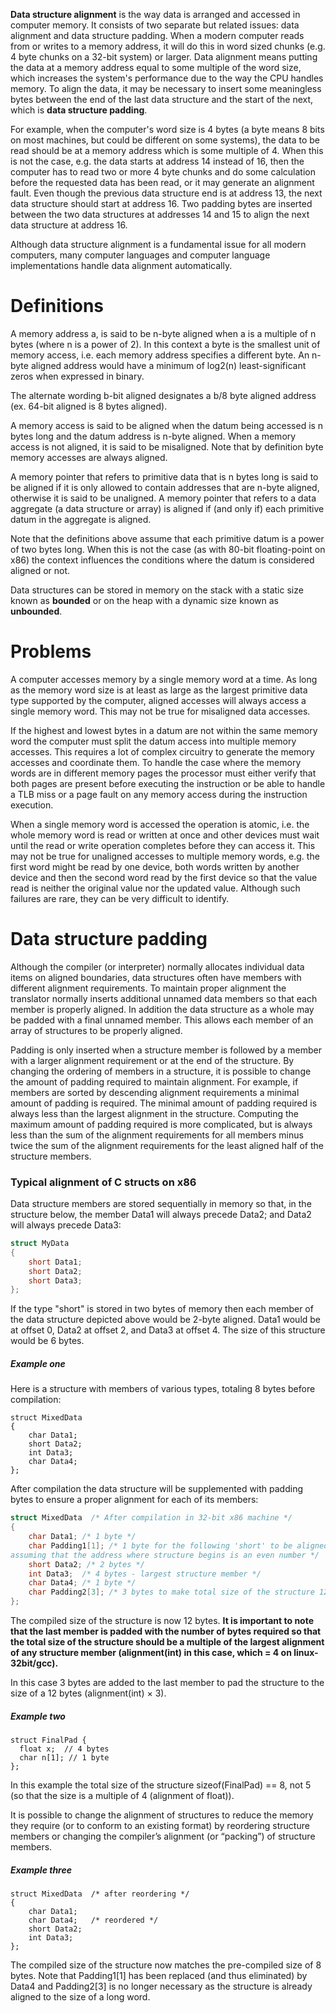 __Data structure alignment__ is the way data is arranged and accessed in computer memory. It consists of two separate but related issues: data alignment and data structure padding. When a modern computer reads from or writes to a memory address, it will do this in word sized chunks (e.g. 4 byte chunks on a 32-bit system) or larger. Data alignment means putting the data at a memory address equal to some multiple of the word size, which increases the system's performance due to the way the CPU handles memory. To align the data, it may be necessary to insert some meaningless bytes between the end of the last data structure and the start of the next, which is __data structure padding__.

For example, when the computer's word size is 4 bytes (a byte means 8 bits on most machines, but could be different on some systems), the data to be read should be at a memory address which is some multiple of 4. When this is not the case, e.g. the data starts at address 14 instead of 16, then the computer has to read two or more 4 byte chunks and do some calculation before the requested data has been read, or it may generate an alignment fault. Even though the previous data structure end is at address 13, the next data structure should start at address 16. Two padding bytes are inserted between the two data structures at addresses 14 and 15 to align the next data structure at address 16.

Although data structure alignment is a fundamental issue for all modern computers, many computer languages and computer language implementations handle data alignment automatically.

# Definitions

A memory address a, is said to be n-byte aligned when a is a multiple of n bytes (where n is a power of 2). In this context a byte is the smallest unit of memory access, i.e. each memory address specifies a different byte. An n-byte aligned address would have a minimum of log2(n) least-significant zeros when expressed in binary.

The alternate wording b-bit aligned designates a b/8 byte aligned address (ex. 64-bit aligned is 8 bytes aligned).

A memory access is said to be aligned when the datum being accessed is n bytes long and the datum address is n-byte aligned. When a memory access is not aligned, it is said to be misaligned. Note that by definition byte memory accesses are always aligned.

A memory pointer that refers to primitive data that is n bytes long is said to be aligned if it is only allowed to contain addresses that are n-byte aligned, otherwise it is said to be unaligned. A memory pointer that refers to a data aggregate (a data structure or array) is aligned if (and only if) each primitive datum in the aggregate is aligned.

Note that the definitions above assume that each primitive datum is a power of two bytes long. When this is not the case (as with 80-bit floating-point on x86) the context influences the conditions where the datum is considered aligned or not.

Data structures can be stored in memory on the stack with a static size known as __bounded__ or on the heap with a dynamic size known as __unbounded__.

# Problems

A computer accesses memory by a single memory word at a time. As long as the memory word size is at least as large as the largest primitive data type supported by the computer, aligned accesses will always access a single memory word. This may not be true for misaligned data accesses.

If the highest and lowest bytes in a datum are not within the same memory word the computer must split the datum access into multiple memory accesses. This requires a lot of complex circuitry to generate the memory accesses and coordinate them. To handle the case where the memory words are in different memory pages the processor must either verify that both pages are present before executing the instruction or be able to handle a TLB miss or a page fault on any memory access during the instruction execution.

When a single memory word is accessed the operation is atomic, i.e. the whole memory word is read or written at once and other devices must wait until the read or write operation completes before they can access it. This may not be true for unaligned accesses to multiple memory words, e.g. the first word might be read by one device, both words written by another device and then the second word read by the first device so that the value read is neither the original value nor the updated value. Although such failures are rare, they can be very difficult to identify.

# Data structure padding

Although the compiler (or interpreter) normally allocates individual data items on aligned boundaries, data structures often have members with different alignment requirements. To maintain proper alignment the translator normally inserts additional unnamed data members so that each member is properly aligned. In addition the data structure as a whole may be padded with a final unnamed member. This allows each member of an array of structures to be properly aligned.

Padding is only inserted when a structure member is followed by a member with a larger alignment requirement or at the end of the structure. By changing the ordering of members in a structure, it is possible to change the amount of padding required to maintain alignment. For example, if members are sorted by descending alignment requirements a minimal amount of padding is required. The minimal amount of padding required is always less than the largest alignment in the structure. Computing the maximum amount of padding required is more complicated, but is always less than the sum of the alignment requirements for all members minus twice the sum of the alignment requirements for the least aligned half of the structure members.

### Typical alignment of C structs on x86
Data structure members are stored sequentially in memory so that, in the structure below, the member Data1 will always precede Data2; and Data2 will always precede Data3:

```cpp
struct MyData
{
    short Data1;
    short Data2;
    short Data3;
};
```

If the type "short" is stored in two bytes of memory then each member of the data structure depicted above would be 2-byte aligned. Data1 would be at offset 0, Data2 at offset 2, and Data3 at offset 4. The size of this structure would be 6 bytes.

##### Example one
Here is a structure with members of various types, totaling 8 bytes before compilation:
```
struct MixedData
{
    char Data1;
    short Data2;
    int Data3;
    char Data4;
};
```

After compilation the data structure will be supplemented with padding bytes to ensure a proper alignment for each of its members:

```cpp
struct MixedData  /* After compilation in 32-bit x86 machine */
{
    char Data1; /* 1 byte */
    char Padding1[1]; /* 1 byte for the following 'short' to be aligned on a 2 byte boundary
assuming that the address where structure begins is an even number */
    short Data2; /* 2 bytes */
    int Data3;  /* 4 bytes - largest structure member */
    char Data4; /* 1 byte */
    char Padding2[3]; /* 3 bytes to make total size of the structure 12 bytes */
};
```

The compiled size of the structure is now 12 bytes. __It is important to note that the last member is padded with the number of bytes required so that the total size of the structure should be a multiple of the largest alignment of any structure member (alignment(int) in this case, which = 4 on linux-32bit/gcc).__

In this case 3 bytes are added to the last member to pad the structure to the size of a 12 bytes (alignment(int) × 3).

##### Example two
```
struct FinalPad {
  float x;  // 4 bytes
  char n[1]; // 1 byte
};
```

In this example the total size of the structure sizeof(FinalPad) == 8, not 5 (so that the size is a multiple of 4 (alignment of float)).

It is possible to change the alignment of structures to reduce the memory they require (or to conform to an existing format) by reordering structure members or changing the compiler’s alignment (or “packing”) of structure members.

##### Example three

```
struct MixedData  /* after reordering */
{
    char Data1;
    char Data4;   /* reordered */
    short Data2;
    int Data3;
};
```

The compiled size of the structure now matches the pre-compiled size of 8 bytes. Note that Padding1[1] has been replaced (and thus eliminated) by Data4 and Padding2[3] is no longer necessary as the structure is already aligned to the size of a long word.









